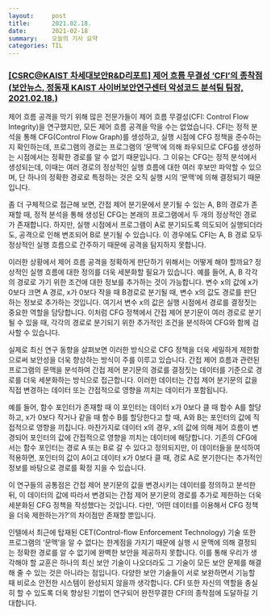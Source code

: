 ```yaml
---
layout:     post
title:      2021.02.18.
date:       2021-02-18
summary:	오늘의 기사 요약
categories: TIL
---
```


### [[CSRC@KAIST 차세대보안R&D리포트] 제어 흐름 무결성 ‘CFI’의 종착점 (보안뉴스, 정동재 KAIST 사이버보안연구센터 악성코드 분석팀 팀장, 2021.02.18.)](https://www.boannews.com/media/view.asp?idx=94975)

제어 흐름 공격을 막기 위해 많은 전문가들이 제어 흐름 무결성(CFI: Control Flow Integrity)을 연구했지만, 모든 제어 흐름 공격을 막을 수는 없었습니다. CFI는 정적 분석을 통해 CFG(Control Flow Graph)를 생성하고, 실행 시점에 CFG 정책을 준수하는지 확인하는데, 프로그램의 경로는 프로그램의 ‘문맥’에 의해 좌우되므로 CFG를 생성하는 시점에서는 정확한 경로를 알 수 없기 때문입니다. 그 이유는 CFG는 정적 분석에서 생성되는데, 이때는 여러 경로의 정상적인 실행 흐름에 대한 여러 후보만 파악할 수 있으며, 단 하나의 정확한 경로로 특정하는 것은 오직 실행 시의 ‘문맥’에 의해 결정되기 때문입니다.

좀 더 구체적으로 접근해 보면, 간접 제어 분기문에서 분기될 수 있는 A, B의 경로가 존재할 때, 정적 분석을 통해 생성된 CFG는 본래의 프로그램에서 두 개의 정상적인 경로가 존재합니다. 하지만, 실행 시점에서 프로그램이 A로 분기되도록 의도되어 실행되더라도, 공격으로 인해 변조되어 B로 분기될 수 있습니다. 이 경우에도 CFI는 A, B 경로 모두 정상적인 실행 흐름으로 간주하기 때문에 공격을 탐지하지 못합니다.

이러한 상황에서 제어 흐름 공격을 정확하게 판단하기 위해서는 어떻게 해야 할까요? 정상적인 실행 흐름에 대한 정의를 더욱 세분화할 필요가 있습니다. 예를 들어, A, B 각각의 경로로 가기 위한 조건에 대한 정보를 추가하는 것이 가능합니다. 변수 x의 값에 x가 0보다 크면 A 경로, x가 0보다 작을 때 B경로로 분기될 때, 변수 x의 값도 경로를 판단하는 정보로 추가하는 것입니다. 여기서 변수 x의 값은 실행 시점에서 경로를 결정짓는 중요한 역할을 담당합니다. 이처럼 CFG 정책에서 간접 제어 분기문이 여러 경로로 분기될 수 있을 때, 각각의 경로로 분기되기 위한 추가적인 조건을 분석하여 CFG와 함께 검사할 수 있습니다.

실제로 최신 연구 동향을 살펴보면 이러한 방식으로 CFG 정책을 더욱 세밀하게 제한함으로써 보안성을 더욱 향상하는 방식이 주를 이루고 있습니다. 간접 제어 흐름과 관련된 프로그램의 문맥을 분석하여 간접 제어 분기문의 경로를 결정짓는 데이터를 기준으로 경로를 더욱 세분화하는 방식으로 접근합니다. 이러한 데이터는 간접 제어 분기문의 값을 직접 변경하는 데이터 또는 간접적으로 영향을 끼치는 데이터가 포함됩니다.

예를 들어, 함수 포인터가 존재할 때 이 포인터는 데이터 x가 0보다 클 때 함수 A를 할당하고, x가 0보다 작거나 같을 때 함수 B를 할당한다고 할 때, A와 B는 포인터의 값에 직접적으로 영향을 끼칩니다. 마찬가지로 데이터 x의 경우, x의 값에 의해 제어 흐름이 변경되어 포인터의 값에 간접적으로 영향을 끼치는 데이터에 해당합니다. 기존의 CFG에서는 함수 포인터는 경로 A 또는 B로 갈 수 있다고 정의되지만, 이 데이터들을 분석하여 적용하면, 포인터의 값이 A이고 데이터 x가 0보다 클 때, 경로 A로 분기한다는 추가적인 정보를 바탕으로 경로를 확정 지을 수 있습니다.

이 연구들의 공통점은 간접 제어 분기문의 값을 변경시키는 데이터를 정의하고 분석한 뒤, 이 데이터의 값에 따라서 변경되는 간접 제어 분기문의 경로를 추가로 제한하는 더욱 세분화된 CFG 정책을 작성했다는 것입니다. 다만, ‘어떤 데이터를 이용해서 CFG 정책을 더욱 제한하는가?’의 차이점만 존재할 뿐입니다.

인텔에서 최근에 탑재된 CET(Control-flow Enforcement Technology) 기술 또한 프로그램의 ‘문맥’을 알 수 없다는 한계점을 가지기 때문에 실행 시 문맥에 의해 결정되는 정확한 경로를 알 수 없기에 완벽한 보안을 제공하지 못합니다. 이를 통해 우리가 생각해야 할 교훈은 하나의 최신 보안 기술이 나오더라도 그 기술이 모든 보안 문제를 해결해 줄 수 있는 것은 아니라는 점입니다. 다양한 보안 기술들이 서로 보완하면서 기능할 때 비로소 안전한 시스템이 완성되지 않을까 생각합니다. CFI 또한 자신의 역할을 충실히 할 수 있도록 더욱 향상된 기법이 연구되어 완전무결한 CFI의 종착점에 도달하길 기대합니다.